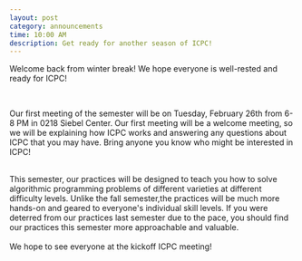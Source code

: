```yaml
---
layout: post
category: announcements
time: 10:00 AM
description: Get ready for another season of ICPC!
---
```


Welcome back from winter break! We hope everyone is well-rested and ready for 
ICPC!

<br>

Our first meeting of the semester will be on Tuesday, February 26th from 
6-8 PM in 0218 Siebel Center. Our first meeting will be a welcome meeting, 
so we will be explaining how ICPC works and answering any questions about ICPC 
that you may have. Bring anyone you know who might be interested 
in ICPC!

<br>
This semester, our practices will be designed to teach you how to solve 
algorithmic programming problems of different varieties at different difficulty 
levels. Unlike the fall semester,the practices will be much more 
hands-on and geared to everyone's individual skill levels. If you were deterred from 
our practices last semester due to the pace, you should find our practices this 
semester more approachable and valuable.
<br>
<br>
We hope to see everyone at the kickoff ICPC meeting!
